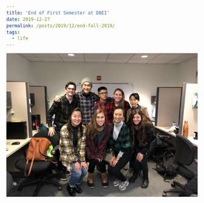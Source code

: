 ```yaml
---
title: 'End of First Semester at DBEI'
date: 2019-12-27
permalink: /posts/2019/12/end-fall-2019/
tags:
  - life
---
```


![title](/images/fall2019_biostats_cohort)
